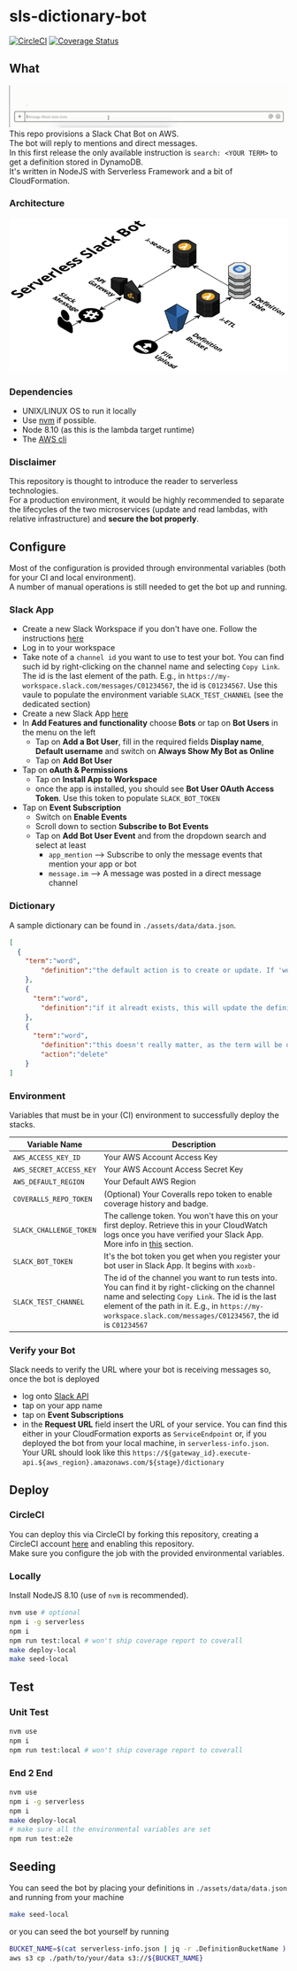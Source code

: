 # sls-dictionary-bot

[![CircleCI](https://circleci.com/gh/giusedroid/sls-dictionary-bot.svg?style=svg)](https://circleci.com/gh/giusedroid/sls-dictionary-bot)
[![Coverage Status](https://coveralls.io/repos/github/giusedroid/sls-dictionary-bot/badge.svg)](https://coveralls.io/github/giusedroid/sls-dictionary-bot)

## What

![Databot](assets/img/data-bot-2.gif)
This repo provisions a Slack Chat Bot on AWS.  
The bot will reply to mentions and direct messages.  
In this first release the only available instruction is `search: <YOUR TERM>` to get a definition stored in DynamoDB.  
It's written in NodeJS with Serverless Framework and a bit of CloudFormation.  

### Architecture

![Serverless Slack Bot Architecture](assets/img/sls-bot.png)

### Dependencies

- UNIX/LINUX OS to run it locally
- Use [nvm](https://github.com/creationix/nvm) if possible.
- Node 8.10 (as this is the lambda target runtime)
- The [AWS cli](https://aws.amazon.com/cli/)

### Disclaimer

This repository is thought to introduce the reader to serverless technologies.  
For a production environment, it would be highly recommended to separate the lifecycles of the two microservices (update and read lambdas, with relative infrastructure) and **secure the bot properly**.  

## Configure

Most of the configuration is provided through environmental variables (both for your CI and local environment).  
A number of manual operations is still needed to get the bot up and running.

### Slack App

- Create a new Slack Workspace if you don't have one. Follow the instructions [here](https://get.slack.help/hc/en-us/articles/206845317-Create-a-Slack-workspace)
- Log in to your workspace
- Take note of a `channel id` you want to use to test your bot. You can find such id by right-clicking on the channel name and selecting `Copy Link`. The id is the last element of the path. E.g., in `https://my-workspace.slack.com/messages/C01234567`, the id is `C01234567`. Use this vaule to populate the environment variable `SLACK_TEST_CHANNEL` (see the dedicated section)
- Create a new Slack App [here](https://api.slack.com/apps?new_app=1)
- In **Add Features and functionality** choose **Bots** or tap on **Bot Users** in the menu on the left
  - Tap on **Add a Bot User**, fill in the required fields **Display name**, **Default username** and switch on **Always Show My Bot as Online**
  - Tap on **Add Bot User**
- Tap on **oAuth & Permissions**
  - Tap on **Install App to Workspace**
  - once the app is installed, you should see **Bot User OAuth Access Token**. Use this token to populate `SLACK_BOT_TOKEN`
- Tap on **Event Subscription**
  - Switch on **Enable Events**
  - Scroll down to section **Subscribe to Bot Events**
  - Tap on **Add Bot User Event** and from the dropdown search and select at least
    - `app_mention` --> Subscribe to only the message events that mention your app or bot
    - `message.im` --> A message was posted in a direct message channel


### Dictionary

A sample dictionary can be found in `./assets/data/data.json`.  

```json
[
  {
    "term":"word",
        "definition":"the default action is to create or update. If 'word' is not found, it will be added."
    },
    {
      "term":"word",
        "definition":"if it alreadt exists, this will update the definition of 'word'"
    },
    {
      "term":"word",
        "definition":"this doesn't really matter, as the term will be deleted",
        "action":"delete"
    }
]
```

### Environment

Variables that must be in your (CI) environment to successfully deploy the stacks.  

| Variable Name | Description |
|---------------|-------------|
| `AWS_ACCESS_KEY_ID` | Your AWS Account Access Key |
| `AWS_SECRET_ACCESS_KEY` | Your AWS Account Access Secret Key |
| `AWS_DEFAULT_REGION` | Your Default AWS Region|
| `COVERALLS_REPO_TOKEN` | (Optional) Your Coveralls repo token to enable coverage history and badge. |
| `SLACK_CHALLENGE_TOKEN` | The callenge token. You won't have this on your first deploy. Retrieve this in your CloudWatch logs once you have verified your Slack App. More info in [this](http://) section. |
| `SLACK_BOT_TOKEN` | It's the bot token you get when you register your bot user in Slack App. It begins with `xoxb-` |
| `SLACK_TEST_CHANNEL` | The id of the channel you want to run tests into. You can find it by right-clicking on the channel name and selecting `Copy Link`. The id is the last element of the path in it. E.g., in `https://my-workspace.slack.com/messages/C01234567`, the id is `C01234567`|

### Verify your Bot

Slack needs to verify the URL where your bot is receiving messages so, once the bot is deployed

- log onto [Slack API](https://api.slack.com/apps)
- tap on your app name
- tap on **Event Subscriptions**
- in the **Request URL** field insert the URL of your service. You can find this either in your CloudFormation exports as `ServiceEndpoint` or, if you deployed the bot from your local machine, in `serverless-info.json`. Your URL should look like this `https://${gateway_id}.execute-api.${aws_region}.amazonaws.com/${stage}/dictionary`

## Deploy

### CircleCI

You can deploy this via CircleCI by forking this repository, creating a CircleCI account [here](https://circleci.com) and enabling this repository.  
Make sure you configure the job with the provided environmental variables.

### Locally

Install NodeJS 8.10 (use of `nvm` is recommended).  

```bash
nvm use # optional
npm i -g serverless
npm i
npm run test:local # won't ship coverage report to coverall
make deploy-local
make seed-local
```

## Test

### Unit Test

```bash
nvm use
npm i
npm run test:local # won't ship coverage report to coverall
```

### End 2 End

```bash
nvm use
npm i -g serverless
npm i
make deploy-local
# make sure all the environmental variables are set
npm run test:e2e
```

## Seeding

You can seed the bot by placing your definitions in `./assets/data/data.json` and running from your machine

```bash
make seed-local
```

or you can seed the bot yourself by running

```bash
BUCKET_NAME=$(cat serverless-info.json | jq -r .DefinitionBucketName )
aws s3 cp ./path/to/your/data s3://${BUCKET_NAME}
```